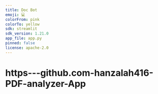 ```yaml
---
title: Doc Bot
emoji: 💻
colorFrom: pink
colorTo: yellow
sdk: streamlit
sdk_version: 1.21.0
app_file: app.py
pinned: false
license: apache-2.0
---
```

# https---github.com-hanzalah416-PDF-analyzer-App
